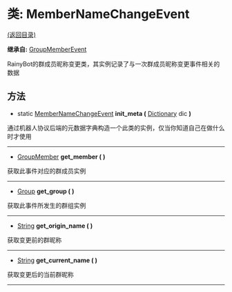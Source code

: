 # 类: MemberNameChangeEvent

[(返回目录)](./)

**继承自:** [GroupMemberEvent](groupmemberevent.md)

RainyBot的群成员昵称变更类，其实例记录了与一次群成员昵称变更事件相关的数据

## 方法

* static [MemberNameChangeEvent](membernamechangeevent.md) **init\_meta (** [Dictionary](https://docs.godotengine.org/en/latest/classes/class\_dictionary.html) dic **)**

通过机器人协议后端的元数据字典构造一个此类的实例，仅当你知道自己在做什么时才使用

***

* [GroupMember](groupmember.md) **get\_member ( )**

获取此事件对应的群成员实例

***

* [Group](group.md) **get\_group ( )**

获取此事件所发生的群组实例

***

* [String](https://docs.godotengine.org/en/latest/classes/class\_string.html) **get\_origin\_name ( )**

获取变更前的群昵称

***

* [String](https://docs.godotengine.org/en/latest/classes/class\_string.html) **get\_current\_name ( )**

获取变更后的当前群昵称

***
